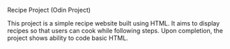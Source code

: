 Recipe Project (Odin Project)

This project is a simple recipe website built using HTML. It aims to display recipes so that users can cook while following steps. Upon completion, the project shows ability to code basic HTML.